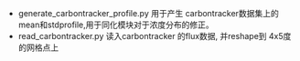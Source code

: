 
- generate_carbontracker_profile.py   用于产生 carbontracker数据集上的mean和stdprofile,用于同化模块对于浓度分布的修正。
- read_carbontracker.py    读入carbontracker 的flux数据, 并reshape到 4x5度的网格点上